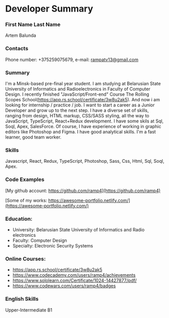 # Developer Summary

### First Name Last Name
Artem Balunda

### Contacts
Phone number: +375259075679, e-mail: rampatv13@gmail.com

### Summary
I'm a Minsk-based pre-final year student. I am studying at Belarusian State University of Informatics and Radioelectronics in Faculty of Computer Design. I recently finished "JavaScript/Front-end" Course The Rolling Scopes School(https://app.rs.school/certificate/3w8u2ak5). And now i am looking for internship / practice / job.
I want to start a career as a Junior Developer and grow up to the next step.
I have a diverse set of skills, ranging from design, HTML markup, CSS/SASS styling, all the way to JavaScript, TypeScript, React+Redux development. I have some skils at Sql, Soql, Apex, SalesForce.
Of course, I have experience of working in graphic editors like Photoshop and Figma. I have good analytical skills. I'm a fast learner, good team worker.

### Skills
Javascript, React, Redux, TypeScript, Photoshop, Sass, Css, Html, Sql, Soql, Apex.

### Code Examples
[My github account: https://github.com/ramp4](https://github.com/ramp4)

[Some of my works: https://awesome-portfolio.netlify.com/](https://awesome-portfolio.netlify.com/)


### Education:
- University: Belarusian State University of Informatics and Radio electronics
- Faculty: Computer Design
- Specialty: Electronic Security Systems

### Online Courses:
- https://app.rs.school/certificate/3w8u2ak5
- https://www.codecademy.com/users/ramp4/achievements
- https://www.sololearn.com/Certificate/1024-14427877/pdf/
- https://www.codewars.com/users/ramp4/badges

### English Skills
Upper-Intermediate B1
